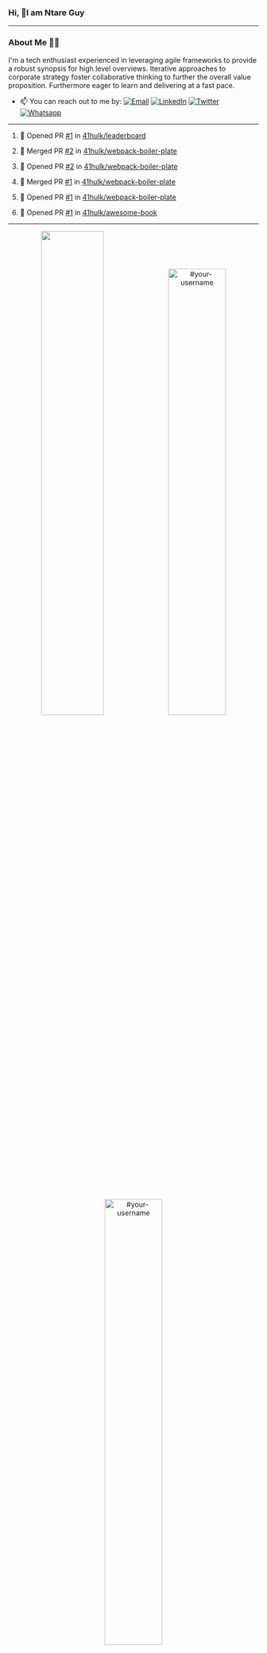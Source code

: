 ### Hi, 👋I am Ntare Guy

---

### About Me 👨‍💻

I'm a tech enthusiast experienced in leveraging agile frameworks to provide a robust synopsis for high level overviews. Iterative approaches to corporate strategy foster collaborative thinking to further the overall value proposition. Furthermore eager to learn and delivering at a fast pace.

- 📫 You can reach out to me by:
  [![Email](https://img.shields.io/badge/--gmail?label=Gmail&logo=Gmail&style=social)](mailto:gntare2@gmail.com)
  [![LinkedIn](https://img.shields.io/badge/--linkedin?label=LinkedIn&logo=LinkedIn&style=social)](https://www.linkedin.com/in/ntare-guy)
  [![Twitter](https://img.shields.io/badge/--twitter?label=Twitter&logo=Twitter&style=social)](https://twitter.com/ntare_guy)
  [![Whatsapp](https://img.shields.io/badge/--whatsapp?label=Whatsapp&logo=whatsapp&style=social)](https://api.whatsapp.com/send?phone=+250780770022&text=Hello%20Guy!%20%F0%9F%91%8B%F0%9F%8F%BB)

---

<!--START_SECTION:activity-->
1. 💪 Opened PR [#1](https://github.com/41hulk/leaderboard/pull/1) in [41hulk/leaderboard](https://github.com/41hulk/leaderboard)

2. 🎉 Merged PR [#2](https://github.com/41hulk/webpack-boiler-plate/pull/2) in [41hulk/webpack-boiler-plate](https://github.com/41hulk/webpack-boiler-plate)
3. 💪 Opened PR [#2](https://github.com/41hulk/webpack-boiler-plate/pull/2) in [41hulk/webpack-boiler-plate](https://github.com/41hulk/webpack-boiler-plate)
4. 🎉 Merged PR [#1](https://github.com/41hulk/webpack-boiler-plate/pull/1) in [41hulk/webpack-boiler-plate](https://github.com/41hulk/webpack-boiler-plate)
5. 💪 Opened PR [#1](https://github.com/41hulk/webpack-boiler-plate/pull/1) in [41hulk/webpack-boiler-plate](https://github.com/41hulk/webpack-boiler-plate)
5. 💪 Opened PR [#1](https://github.com/41hulk/awesome-book/pull/1) in [41hulk/awesome-book](https://github.com/41hulk/awesome-book)
<!--END_SECTION:activity-->

---

<p align="center">
<img width="50%" src="https://github-readme-stats.vercel.app/api?username=41hulk&theme=highcontrast&hide_border=true alt="#your-username" />
<img width="48%" src="https://github-readme-stats.vercel.app/api/top-langs?username=41hulk&show_icons=true&theme=dark&locale=en&layout=compact&hide_border=true" alt="#your-username" />
<img width="48%" src="https://github-readme-streak-stats.herokuapp.com/?user=41hulk&theme=highcontrast&hide_border=true" alt="#your-username" />
</p>
